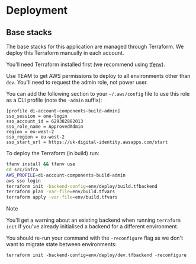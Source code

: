 # Deployment

## Base stacks

The base stacks for this application are managed through Terraform.
We deploy this Terraform manually in each account.

You'll need Terraform installed first (we recommend using [tfenv](https://github.com/tfutils/tfenv)).

Use TEAM to get AWS permissions to deploy to all environments other than `dev`.
You'll need to request the admin role, not power user.

You can add the following section to your `~/.aws/config` file to use this role as a CLI profile (note the `-admin` suffix):

```
[profile di-account-components-build-admin]
sso_session = one-login
sso_account_id = 629382882013
sso_role_name = ApprovedAdmin
region = eu-west-2
sso_region = eu-west-2
sso_start_url = https://uk-digital-identity.awsapps.com/start
```

To deploy the Terraform (in build) run:

```sh
tfenv install && tfenv use
cd src/infra
AWS_PROFILE=di-account-components-build-admin
aws sso login
terraform init -backend-config=env/deploy/build.tfbackend
terraform plan -var-file=env/build.tfvars
terraform apply -var-file=env/build.tfvars
```

> [!NOTE]
> You'll get a warning about an existing backend when running `terraform init`
> if you've already initialised a backend for a different environment.
>
> You should re-run your command with the `-reconfigure` flag as we don't want
> to migrate state between environments:
>
> `terraform init -backend-config=env/deploy/dev.tfbackend -reconfigure`
